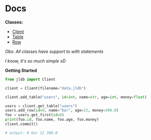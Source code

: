 # Docs

**Classes:**
- [Client](https://github.com/HidekiHrk/JLDB/blob/master/docs/client.md)
- [Table](https://github.com/HidekiHrk/JLDB/blob/master/docs/table.md)
- [Row](https://github.com/HidekiHrk/JLDB/blob/master/docs/row.md)

*Obs: All classes have support to with statements*

*I know, it's so much simple xD*

**Getting Started**
```python
from jldb import Client

client = Client(filename="data.jldb")

client.add_table("users", id=int, name=str, age=int, money=float)

users = client.get_table("users")
users.add_row(id=0, name="bar", age=22, money=300.0)
foo = users.get_first(id=0)
print(foo.id, foo.name, foo.age, foo.money)
client.commit()

# output: 0 bar 22 300.0
```
